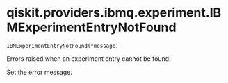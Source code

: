 # qiskit.providers.ibmq.experiment.IBMExperimentEntryNotFound



`IBMExperimentEntryNotFound(*message)`

Errors raised when an experiment entry cannot be found.

Set the error message.
